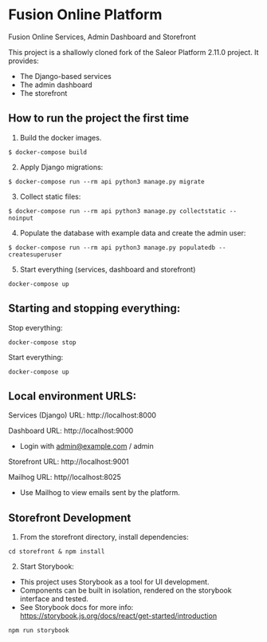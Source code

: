 # Fusion Online Platform

Fusion Online Services, Admin Dashboard and Storefront

This project is a shallowly cloned fork of the Saleor Platform 2.11.0 project. It provides:

* The Django-based services
* The admin dashboard
* The storefront

## How to run the project the first time

1. Build the docker images.
```
$ docker-compose build
```

2. Apply Django migrations:
```
$ docker-compose run --rm api python3 manage.py migrate
```

3. Collect static files:
```
$ docker-compose run --rm api python3 manage.py collectstatic --noinput
```

4. Populate the database with example data and create the admin user:
```
$ docker-compose run --rm api python3 manage.py populatedb --createsuperuser
```

5. Start everything (services, dashboard and storefront)
```
docker-compose up
```

## Starting and stopping everything:

Stop everything:
```
docker-compose stop
```

Start everything:
```
docker-compose up
```

## Local environment URLS:

Services (Django) URL: http://localhost:8000

Dashboard URL: http://localhost:9000
* Login with admin@example.com / admin

Storefront URL: http://localhost:9001

Mailhog URL: http//localhost:8025
* Use Mailhog to view emails sent by the platform.

## Storefront Development

1. From the storefront directory, install dependencies:
```
cd storefront & npm install
```
2. Start Storybook:
- This project uses Storybook as a tool for UI development. 
- Components can be built in isolation, rendered on the storybook interface and tested. 
- See Storybook docs for more info: https://storybook.js.org/docs/react/get-started/introduction
```
npm run storybook
```
